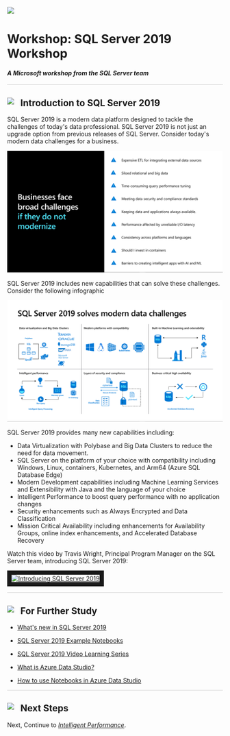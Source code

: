 ![](../graphics/microsoftlogo.png)

# Workshop: SQL Server 2019 Workshop

#### <i>A Microsoft workshop from the SQL Server team</i>

<p style="border-bottom: 1px solid lightgrey;"></p>

<h2><img style="float: left; margin: 0px 15px 15px 0px;" src="https://github.com/microsoft/sqlworkshops/blob/master/graphics/textbubble.png?raw=true"><b>     Introduction to SQL Server 2019</b></h2>

SQL Server 2019 is a modern data platform designed to tackle the challenges of today's data professional. SQL Server 2019 is not just an upgrade option from previous releases of SQL Server. Consider today's modern data challenges for a business.

![Modern Data Challenges](./graphics/modern_data_challenges.png)

SQL Server 2019 includes new capabilities that can solve these challenges. Consider the following infographic

![SQL Server 2019 Solves Modern Data Challenges](./graphics/2019_solve_data_challenges.png)

SQL Server 2019 provides many new capabilities including:

- Data Virtualization with Polybase and Big Data Clusters to reduce the need for data movement.
- SQL Server on the platform of your choice with compatibility including Windows, Linux, containers, Kubernetes, and Arm64 (Azure SQL Database Edge)
- Modern Development capabilities including Machine Learning Services and Extensibility with Java and the language of your choice
- Intelligent Performance to boost query performance with no application changes
- Security enhancements such as Always Encrypted and Data Classification
- Mission Critical Availability including enhancements for Availability Groups, online index enhancements, and Accelerated Database Recovery

Watch this video by Travis Wright, Principal Program Manager on the SQL Server team, introducing SQL Server 2019:

<a href="http://www.youtube.com/watch?feature=player_embedded&v=TZrsxrz6w34
" target="_blank"><img src="http://img.youtube.com/vi/TZrsxrz6w34/0.jpg" 
alt="Introducing SQL Server 2019" width="500" height="300" border="10" /></a>

<p style="border-bottom: 1px solid lightgrey;"></p>

<h2><img style="float: left; margin: 0px 15px 15px 0px;" src="https://github.com/microsoft/sqlworkshops/blob/master/graphics/owl.png?raw=true"><b>     For Further Study</b></h2>

- [What's new in SQL Server 2019](https://docs.microsoft.com/en-us/sql/sql-server/what-s-new-in-sql-server-ver15)

- [SQL Server 2019 Example Notebooks](https://github.com/microsoft/sql-server-samples/tree/master/samples/features/sql2019notebooks)

- [SQL Server 2019 Video Learning Series](https://aka.ms/sql2019learning)

- [What is Azure Data Studio?](https://docs.microsoft.com/en-us/sql/azure-data-studio/what-is)

- [How to use Notebooks in Azure Data Studio](https://docs.microsoft.com/en-us/sql/azure-data-studio/sql-notebooks)

<p style="border-bottom: 1px solid lightgrey;"></p>

<h2><img style="float: left; margin: 0px 15px 15px 0px;" src="https://github.com/microsoft/sqlworkshops/blob/master/graphics/geopin.png?raw=true"><b>  Next Steps</b></h2>

Next, Continue to <a href="02_IntelligentPerformance.md" target="_blank"><i>Intelligent Performance</i></a>.
